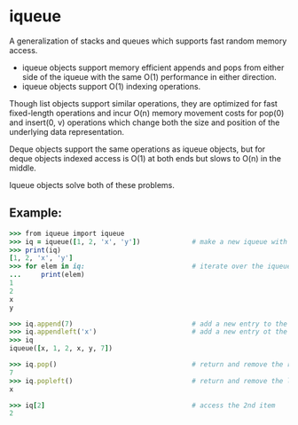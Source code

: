 # iqueue

A generalization of stacks and queues which supports fast random memory access.

- iqueue objects support memory efficient appends and pops from either side of the iqueue with the same O(1) performance in either direction.
- iqueue objects support O(1) indexing operations.

Though list objects support similar operations, they are optimized for fast fixed-length operations and incur O(n) memory movement costs for pop(0) and insert(0, v) operations which change both the size and position of the underlying data representation.

Deque objects support the same operations as iqueue objects, but for deque objects indexed access is O(1) at both ends but slows to O(n) in the middle. 

Iqueue objects solve both of these problems.

## Example:
```ruby
>>> from iqueue import iqueue
>>> iq = iqueue([1, 2, 'x', 'y'])             # make a new iqueue with 4 items
>>> print(iq)
[1, 2, 'x', 'y']
>>> for elem in iq:                           # iterate over the iqueue's elements
...     print(elem)
1
2
x
y

>>> iq.append(7)                              # add a new entry to the right side
>>> iq.appendleft('x')                        # add a new entry ot the left side
>>> iq
iqueue([x, 1, 2, x, y, 7])

>>> iq.pop()                                  # return and remove the rightmost item
7
>>> iq.popleft()                              # return and remove the leftmost item
x

>>> iq[2]                                     # access the 2nd item
2
```

